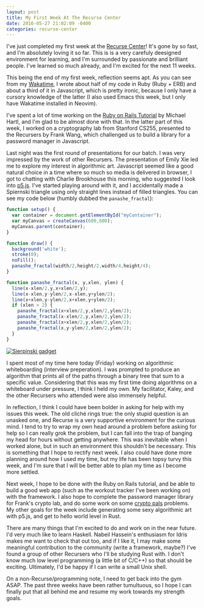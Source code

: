 ```yaml
---
layout: post
title: My First Week At The Recurse Center
date: 2016-05-27 21:02:09 -0400
categories: recurse-center
---
```


I've just completed my first week at the [Recurse Center][recurse]! It's gone
by so fast, and I'm absolutely loving it so far. This is is a very carefuly
deesigned environment for learning, and I'm surrounded by passionate and
brilliant people. I've learned so much already, and I'm excited for the next 11
weeks.

[recurse]: https://recurse.com

This being the end of my first week, reflection seems apt. As you can see from
my [Wakatime][wakatime], I wrote about half of my code in Ruby (Ruby + ERB) and
about a third of it in Javascript, which is pretty ironic, because I only have
a cursory knowledge of the latter (I also used Emacs this week, but I only have
Wakatime installed in Neovim).

[wakatime]: https://wakatime.com/@fundirap

I've spent a lot of time working on the [Ruby on Rails
Tutorial][rails-tutorial] by Michael Hartl, and I'm glad to be almost done with
that. In the latter part of this week, I worked on a cryptography lab from
Stanford CS255, presented to the Recursers by Frank Wang, which challenged us
to build a library for a password manager in Javascript.

[rails-tutorial]: https://railstutorial.org/book

Last night was the first round of presentations for our batch. I was very
impressed by the work of other Recursers. The presentation of Emily Xie led me
to explore my interest in algorithmic art. Javascript seemed like a good
natural choice in a time where so much so media is delivered in browser, I got
to chatting with Charlie Brookhouse this morning, who suggested I look into
[p5.js][p5-js]. I've started playing around with it, and I accidentally made a
Spiernski triangle using only straight lines instead of filled triangles. You
can see my code below (humbly dubbed the `panashe_fractal`):

```javascript
function setup() {
  var container = document.getElementById("myContainer");
  var myCanvas = createCanvas(600,600);
  myCanvas.parent(container);
}

function draw() {
  background('white');
  stroke(0);
  noFill();
  panashe_fractal(width/2,height/2,width/4,height/4);
}

function panashe_fractal(x, y,xlen, ylen) {
  line(x-xlen/2,y,x+xlen/2,y);
  line(x-xlen,y-ylen/2,x-xlen,y+ylen/2);
  line(x+xlen,y-ylen/2,x+xlen,y+ylen/2);
  if (xlen > 2) {
    panashe_fractal(x+xlen/2,y,xlen/2,ylen/2);
    panashe_fractal(x-xlen/2,y,xlen/2,ylen/2);
    panashe_fractal(x+xlen/2,y,xlen/2,ylen/2);
    panashe_fractal(x,y-ylen/2,xlen/2,ylen/2);
  }
}
```

<a href="{{ site.url }}/assets/sierpinski.png"><img src="{{ site.url
}}/assets/sierpinski.png" alt="Sierpinski gadget" /></a>

[p5-js]: https://p5js.org

I spent most of my time here today (Friday) working on algorithmic
whiteboarding (interview preperation). I was prompted to produce an algorithm
that prints all of the paths through a binary tree that sum to a specific
value. Considering that this was my first time doing algorithms on a whiteboard
under pressure, I think I held my own. My facilitator, Kaley, and the other
Recursers who attended were also immensely helpful.

In reflection, I think I could have been bolder in asking for help with my
issues this week. The old cliché rings true: the only stupid question is an
unasked one, and Recurse is a very supportive environment for the curious mind.
I tend to try to wrap my own head around a problem before asking for help so I
can really grok the problem, but I can fall into the trap of banging my head
for hours without getting anywhere. This was inevitable when I worked alone,
but in such an environment this shouldn't be necessary. This is something that
I hope to rectify next week. I also could have done more planning around how I
used my time, but my life has been topsy turvy this week, and I'm sure that I
will be better able to plan my time as I become more settled.

Next week, I hope to be done with the Ruby on Rails tutorial, and be able to
build a good web app (such as the workout tracker I've been working on) with
the framework. I also hope to complete the password manager library for Frank's
crypto lab, and do some work on some [crypto pals][crypto-pals] problems. My
other goals for the week include generating some sexy algorithmic art with
p5.js, and get to hello world level in Rust.

[crypto-pals]: http://cryptopals.com

There are many things that I'm excited to do and work on in the near future.
I'd very much like to learn Haskell. Nabeil Hassein's enthusiasm for Idris
makes me want to check that out too, and if I like it, I may make some
meaningful contribution to the community (write a framework, maybe?) I've found
a group of other Recursers who I'll be studying Rust with. I don't know much
low level programming (a little bit of C/C++) so that should be exciting.
Ultimately, I'd be happy if I can write a small Unix shell.

On a non-Recurse/programming note, I need to get back into the gym ASAP. The
past three weeks have been rather tumultuous, so I hope I can finally put that
all behind me and resume my work towards my strength goals.

